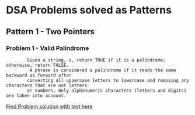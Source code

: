 # DSA Problems solved as Patterns

## Pattern 1 - Two Pointers
### Problem 1 - Valid Palindrome
```
        Given a string, s, return TRUE if it is a palindrome; otherwise, return FALSE.
         A phrase is considered a palindrome if it reads the same backward as forward after
        converting all uppercase letters to lowercase and removing any characters that are not letters 
        or numbers. Only alphanumeric characters (letters and digits) are taken into account.
```
[Find Problem solution with test here](/src/main/java/com/aswinstark/patterns/two_pointers/Pallindrome_001.java)
